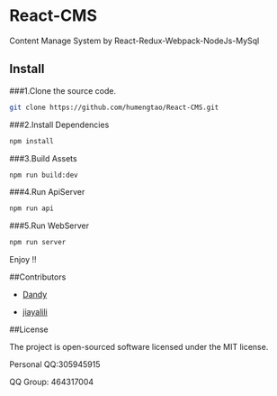 # React-CMS
Content Manage System by React-Redux-Webpack-NodeJs-MySql 

## Install
###1.Clone the source code.
```bash
git clone https://github.com/humengtao/React-CMS.git
```
###2.Install Dependencies
```bash
npm install
```
###3.Build Assets
```bash
npm run build:dev
```
###4.Run ApiServer
```bash
npm run api
```
###5.Run WebServer
```bash
npm run server
```
Enjoy !! 

##Contributors
* [Dandy](https://github.com/humengtao)

* [jiayalili](https://github.com/jiayalili)

##License

The project is open-sourced software licensed under the MIT license.

Personal QQ:305945915
 
QQ Group: 464317004
